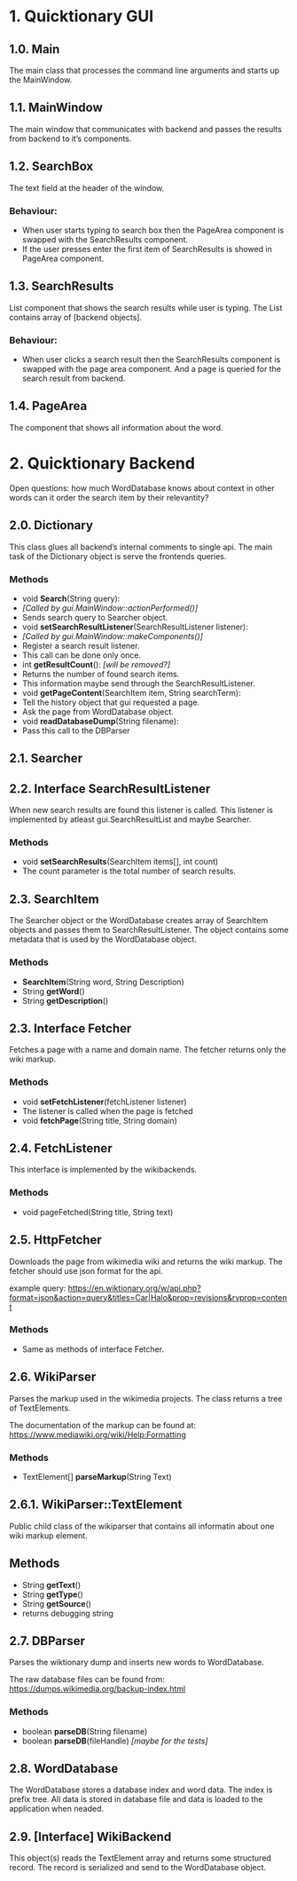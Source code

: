# 1. Quicktionary GUI

## 1.0. Main
The main class that processes the command line arguments and starts up the MainWindow.

## 1.1. MainWindow
The main window that communicates with backend and passes the results from backend to it’s components.

## 1.2. SearchBox
The text field at the header of the window.

### Behaviour:
* When user starts typing to search box then the PageArea component is swapped with the SearchResults component.
* If the user presses enter the first item of SearchResults is showed in PageArea component.

## 1.3. SearchResults
List component that shows the search results while user is typing. The List contains array of [backend objects].

### Behaviour:
* When user clicks a search result then the SearchResults component is swapped with the page area component. And a page is queried for the search result from backend.

## 1.4. PageArea
The component that shows all information about the word.


# 2. Quicktionary Backend
Open questions: how much WordDatabase knows about context in other words can it order the search item by their relevantity?

## 2.0. Dictionary
This class glues all backend’s internal comments to single api. The main task of the Dictionary object is serve the frontends queries.

### Methods
* void **Search**(String query):
 * *[Called by gui.MainWindow::actionPerformed()]*
 * Sends search query to Searcher object.
* void **setSearchResultListener**(SearchResultListener listener):
 * *[Called by gui.MainWindow::makeComponents()]*
 * Register a search result listener.
 * This call can be done only once.
* int **getResultCount**(): *[will be removed?]*
* Returns the number of found search items.
 * This information maybe send through the SearchResultListener.
* void **getPageContent**(SearchItem item, String searchTerm):
 * Tell the history object that gui requested a page.
 * Ask the page from WordDatabase object.
* void **readDatabaseDump**(String filename):
 * Pass this call to the DBParser

## 2.1. Searcher


## 2.2. Interface SearchResultListener
When new search results are found this listener is called. This listener is implemented by atleast gui.SearchResultList and maybe Searcher.

### Methods
* void **setSearchResults**(SearchItem items[], int count)
 * The count parameter is the total number of search results.

## 2.3. SearchItem
The Searcher object or the WordDatabase creates array of SearchItem objects and passes them to SearchResultListener. The object contains some metadata that is used by the WordDatabase object.

### Methods
* **SearchItem**(String word, String Description)
* String **getWord**()
* String **getDescription**()

## 2.3. Interface Fetcher
Fetches a page with a name and domain name. The fetcher returns only the wiki markup.

### Methods
* void **setFetchListener**(fetchListener listener)
 * The listener is called when the page is fetched
* void **fetchPage**(String title, String domain)

## 2.4. FetchListener
This interface is implemented by the wikibackends.

### Methods
* void pageFetched(String title, String text)

## 2.5. HttpFetcher
Downloads the page from wikimedia wiki and returns the wiki markup. The fetcher should use json format for the api.

example query: https://en.wiktionary.org/w/api.php?format=json&action=query&titles=Car|Halo&prop=revisions&rvprop=content

### Methods
* Same as methods of interface Fetcher.

## 2.6. WikiParser
Parses the markup used in the wikimedia projects. The class returns a tree of TextElements.

The documentation of the markup can be found at:
https://www.mediawiki.org/wiki/Help:Formatting

### Methods

* TextElement[] **parseMarkup**(String Text)

## 2.6.1. WikiParser::TextElement
Public child class of the wikiparser that contains all informatin about one wiki markup element.

## Methods

* String **getText**()
* String **getType**()
* String **getSource**()
 * returns debugging string

## 2.7. DBParser

Parses the wiktionary dump and inserts new words to WordDatabase.

The raw database files can be found from:
https://dumps.wikimedia.org/backup-index.html

### Methods

* boolean **parseDB**(String filename)
* boolean **parseDB**(fileHandle) *[maybe for the tests]*

## 2.8. WordDatabase

The WordDatabase stores a database index and word data. The index is prefix tree. All data is stored in database file and data is loaded to the application when neaded.

## 2.9. [Interface] WikiBackend

This object(s) reads the TextElement array and returns some structured record. The record is serialized and send to the WordDatabase object.

